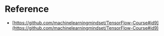 # Reference

- [https://github.com/machinelearningmindset/TensorFlow-Course#id9](https://github.com/machinelearningmindset/TensorFlow-Course#id9)
